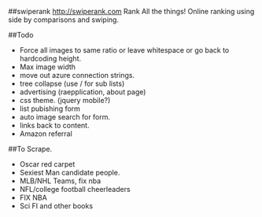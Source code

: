 ##swiperank
http://swiperank.com
Rank All the things!
Online ranking using side by comparisons and swiping.

##Todo

* Force all images to same ratio or leave whitespace or go back to hardcoding height. 
* Max image width
* move out azure connection strings.
* tree collapse (use / for sub lists)
* advertising (raepplication, about page)
* css theme. (jquery mobile?)
* list pubishing form
* auto image search for form.
* links back to content.
* Amazon referral

##To Scrape.
* Oscar red carpet
* Sexiest Man candidate people. 
* MLB/NHL Teams, fix nba
* NFL/college football cheerleaders
* FIX NBA
* Sci FI and other books


